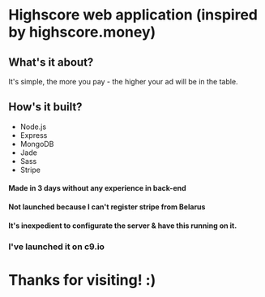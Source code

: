 # Highscore web application (inspired by highscore.money)
## What's it about?
It's simple, the more you pay - the higher your ad will be in the table.
## How's it built?
- Node.js
- Express
- MongoDB
- Jade
- Sass
- Stripe

#### Made in 3 days without any experience in back-end
#### Not launched because I can't register stripe from Belarus
#### It's inexpedient to configurate the server & have this running on it.

### I've launched it on c9.io

# Thanks for visiting! :)
